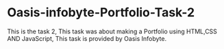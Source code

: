 # Oasis-infobyte-Portfolio-Task-2
This is the task 2, This task was about making a Portfolio using HTML,CSS AND JavaScript, This task is provided by Oasis Infobyte.
